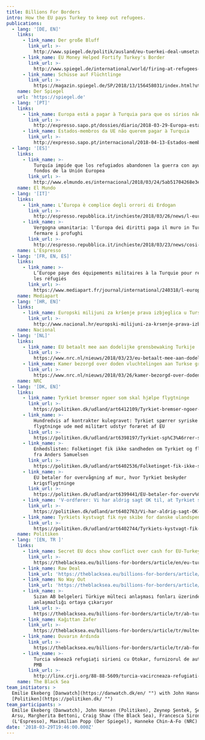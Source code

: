 ```yaml
---
title: Billions For Borders
intro: How the EU pays Turkey to keep out refugees.
publications:
  - lang: '[DE, EN]'
    links:
      - link_name: Der große Bluff
        link_url: >-
          http://www.spiegel.de/politik/ausland/eu-tuerkei-deal-umsetzung-hakt-projekte-liegen-brach-partner-schikaniert-a-1200587.html
      - link_name: EU Money Helped Fortify Turkey's Border
        link_url: >-
          http://www.spiegel.de/international/world/firing-at-refugees-eu-money-helped-fortify-turkey-s-border-a-1199667.html
      - link_name: Schüsse auf Flüchtlinge
        link_url: >-
          https://magazin.spiegel.de/SP/2018/13/156458031/index.html?utm_source=spon&utm_campaign=centerpage
    name: Der Spiegel
    url: 'https://spiegel.de'
  - lang: '[PT]'
    links:
      - link_name: Europa está a pagar à Turquia para que os sírios não fujam da guerra
        link_url: >-
          http://expresso.sapo.pt/dossies/diario/2018-03-29-Europa-esta-a-pagar-a-Turquia-para-que-os-sirios-nao-fujam-da-guerra#gs.dJ5b=Qc
      - link_name: Estados-membros da UE não querem pagar à Turquia
        link_url: >-
          http://expresso.sapo.pt/internacional/2018-04-13-Estados-membros-da-UE-nao-querem-pagar-a-Turquia#gs.rFTWYSA
  - lang: '[ES]'
    links:
      - link_name: >-
          Turquía impide que los refugiados abandonen la guerra con ayuda de
          fondos de la Unión Europea
        link_url: >-
          http://www.elmundo.es/internacional/2018/03/24/5ab51704268e3e9b7e8b4592.html
    name: El Mundo
  - lang: '[IT]'
    links:
      - link_name: L’Europa è complice degli orrori di Erdogan
        link_url: >-
          http://espresso.repubblica.it/inchieste/2018/03/26/news/l-europa-e-complice-degli-orrori-di-erdogan-1.319952
      - link_name: >-
          Vergogna umanitaria: l'Europa dei diritti paga il muro in Turchia per
          fermare i profughi
        link_url: >-
          http://espresso.repubblica.it/inchieste/2018/03/23/news/cosi-l-europa-paga-il-muro-in-turchia-1.319939
    name: L'Espresso
  - lang: '[FR, EN, ES]'
    links:
      - link_name: >-
          L’Europe paye des équipements militaires à la Turquie pour refouler
          les réfugiés
        link_url: >-
          https://www.mediapart.fr/journal/international/240318/l-europe-paye-des-equipements-militaires-la-turquie-pour-refouler-les-refugies?onglet=full
    name: Mediapart
  - lang: '[HR, EN]'
    links:
      - link_name: Europski milijuni za kršenje prava izbjeglica u Turskoj
        link_url: >-
          http://www.nacional.hr/europski-milijuni-za-krsenje-prava-izbjeglica-u-turskoj
    name: Nacional
  - lang: '[NL]'
    links:
      - link_name: EU betaalt mee aan dodelijke grensbewaking Turkije
        link_url: >-
          https://www.nrc.nl/nieuws/2018/03/23/eu-betaalt-mee-aan-dodelijke-grensbewaking-turkije-a1596905
      - link_name: Kamer bezorgd over doden vluchtelingen aan Turkse grens
        link_url: >-
          https://www.nrc.nl/nieuws/2018/03/26/kamer-bezorgd-over-doden-vluchtelingen-aan-turkse-grens-a1597056
    name: NRC
  - lang: '[DK, EN]'
    links:
      - link_name: Tyrkiet bremser ngoer som skal hjælpe flygtninge
        link_url: >-
          https://politiken.dk/udland/art6412109/Tyrkiet-bremser-ngoer-som-skal-hj%C3%A6lpe-flygtninge
      - link_name: >-
          Hundredvis af kontrakter kulegravet: Tyrkiet spærrer syriske
          flygtninge ude med militært udstyr foræret af EU
        link_url: >-
          https://politiken.dk/udland/art6398197/Tyrkiet-sp%C3%A6rrer-syriske-flygtninge-ude-med-milit%C3%A6rt-udstyr-for%C3%A6ret-af-EU
      - link_name: >-
          Enhedslisten: Folketinget fik ikke sandheden om Tyrkiet og flygtninge
          fra Anders Samuelsen
        link_url: >-
          https://politiken.dk/udland/art6402536/Folketinget-fik-ikke-sandheden-om-Tyrkiet-og-flygtninge-fra-Anders-Samuelsen
      - link_name: >-
          EU betaler for overvågning af mur, hvor Tyrkiet beskyder
          krigsflygtninge
        link_url: >-
          https://politiken.dk/udland/art6399441/EU-betaler-for-overv%C3%A5gning-af-mur-hvor-Tyrkiet-beskyder-krigsflygtninge
      - link_name: 'V-ordfører: Vi har aldrig sagt OK til, at Tyrkiet skyder på flygtninge'
        link_url: >-
          https://politiken.dk/udland/art6402763/Vi-har-aldrig-sagt-OK-til-at-Tyrkiet-skyder-p%C3%A5-flygtninge
      - link_name: Tyrkiets kystvagt fik nye skibe for danske ulandspenge
        link_url: >-
          https://politiken.dk/udland/art6402744/Tyrkiets-kystvagt-fik-nye-skibe-for-danske-ulandspenge
    name: Politiken
  - lang: '[EN, TR ]'
    links:
      - link_name: Secret EU docs show conflict over cash for EU-Turkey refugee deal
        link_url: >-
          https://theblacksea.eu/billions-for-borders/article/en/eu-turkey-meeting-leak
      - link_name: Raw Deal
        link_url: 'https://theblacksea.eu/billions-for-borders/article/en/turkey-eu-deal'
      - link_name: No Way Out
        link_url: 'https://theblacksea.eu/billions-for-borders/article/en/no-way-out'
      - link_name: >-
          Sızan AB belgeleri Türkiye mülteci anlaşması fonları üzerindeki
          anlaşmazlığı ortaya çıkarıyor
        link_url: >-
          https://theblacksea.eu/billions-for-borders/article/tr/ab-turkiye-multeci-komite
      - link_name: Kağıttan Zafer
        link_url: >-
          https://theblacksea.eu/billions-for-borders/article/tr/multeci-anlasmasi
      - link_name: Duvarın Ardında
        link_url: >-
          https://theblacksea.eu/billions-for-borders/article/tr/ab-fon-askeri-arac
      - link_name: >-
          Turcia vânează refugiați sirieni cu Otokar, furnizorul de autobuze al
          PMB
        link_url: >-
          http://linx.crji.org/88-88-5609/turcia-vacircneaza-refugiati-sirieni-otokar-furnizorul-autobuze-pmb
    name: The Black Sea
team_initiators: >
  Emilie Ekeberg [Danwatch](https://danwatch.dk/en/ "") with John Hansen
  [Politiken](https://politiken.dk/ "")
team_participants: >
  Emilie Ekeberg (Danwatch), John Hansen (Politiken), Zeynep Şentek, Şebnem
  Arsu, Margherita Bettoni, Craig Shaw (The Black Sea), Francesca Sironi
  (L'Espresso), Maximilian Popp (Der Spiegel), Hanneke Chin-A-Fo (NRC)
date: '2018-03-29T19:46:00.000Z'
---
```


 
